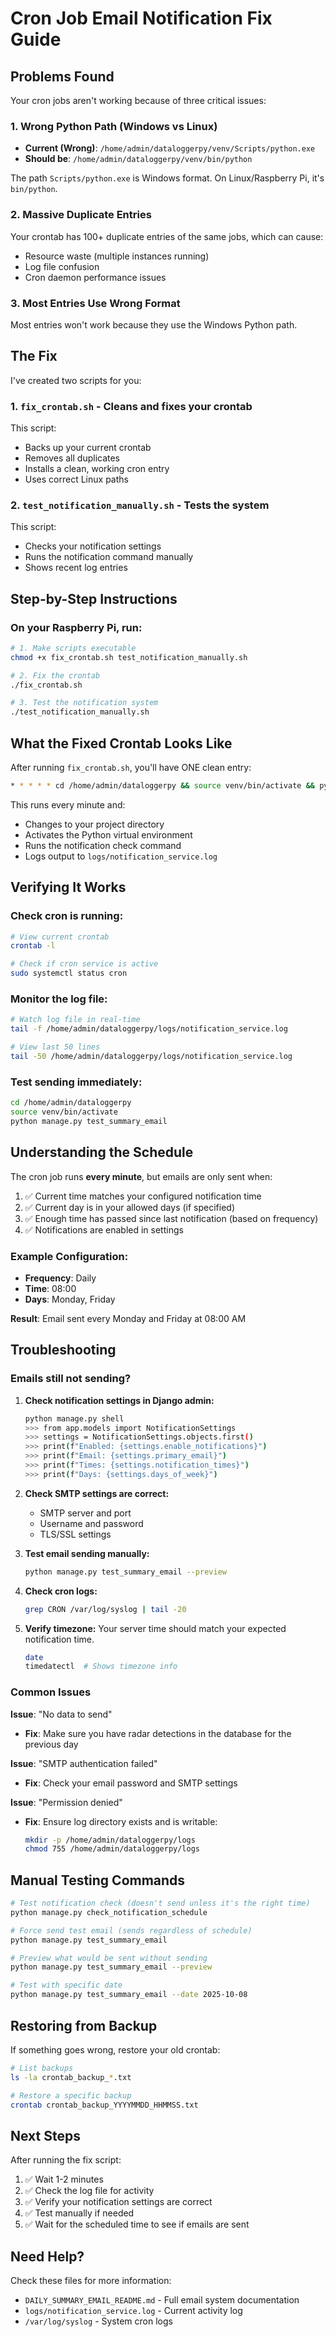 # Cron Job Email Notification Fix Guide

## Problems Found

Your cron jobs aren't working because of three critical issues:

### 1. Wrong Python Path (Windows vs Linux)
- **Current (Wrong)**: `/home/admin/dataloggerpy/venv/Scripts/python.exe`
- **Should be**: `/home/admin/dataloggerpy/venv/bin/python`

The path `Scripts/python.exe` is Windows format. On Linux/Raspberry Pi, it's `bin/python`.

### 2. Massive Duplicate Entries
Your crontab has 100+ duplicate entries of the same jobs, which can cause:
- Resource waste (multiple instances running)
- Log file confusion
- Cron daemon performance issues

### 3. Most Entries Use Wrong Format
Most entries won't work because they use the Windows Python path.

## The Fix

I've created two scripts for you:

### 1. `fix_crontab.sh` - Cleans and fixes your crontab
This script:
- Backs up your current crontab
- Removes all duplicates
- Installs a clean, working cron entry
- Uses correct Linux paths

### 2. `test_notification_manually.sh` - Tests the system
This script:
- Checks your notification settings
- Runs the notification command manually
- Shows recent log entries

## Step-by-Step Instructions

### On your Raspberry Pi, run:

```bash
# 1. Make scripts executable
chmod +x fix_crontab.sh test_notification_manually.sh

# 2. Fix the crontab
./fix_crontab.sh

# 3. Test the notification system
./test_notification_manually.sh
```

## What the Fixed Crontab Looks Like

After running `fix_crontab.sh`, you'll have ONE clean entry:

```bash
* * * * * cd /home/admin/dataloggerpy && source venv/bin/activate && python manage.py check_notification_schedule >> /home/admin/dataloggerpy/logs/notification_service.log 2>&1
```

This runs every minute and:
- Changes to your project directory
- Activates the Python virtual environment
- Runs the notification check command
- Logs output to `logs/notification_service.log`

## Verifying It Works

### Check cron is running:
```bash
# View current crontab
crontab -l

# Check if cron service is active
sudo systemctl status cron
```

### Monitor the log file:
```bash
# Watch log file in real-time
tail -f /home/admin/dataloggerpy/logs/notification_service.log

# View last 50 lines
tail -50 /home/admin/dataloggerpy/logs/notification_service.log
```

### Test sending immediately:
```bash
cd /home/admin/dataloggerpy
source venv/bin/activate
python manage.py test_summary_email
```

## Understanding the Schedule

The cron job runs **every minute**, but emails are only sent when:

1. ✅ Current time matches your configured notification time
2. ✅ Current day is in your allowed days (if specified)
3. ✅ Enough time has passed since last notification (based on frequency)
4. ✅ Notifications are enabled in settings

### Example Configuration:
- **Frequency**: Daily
- **Time**: 08:00
- **Days**: Monday, Friday

**Result**: Email sent every Monday and Friday at 08:00 AM

## Troubleshooting

### Emails still not sending?

1. **Check notification settings in Django admin:**
   ```bash
   python manage.py shell
   >>> from app.models import NotificationSettings
   >>> settings = NotificationSettings.objects.first()
   >>> print(f"Enabled: {settings.enable_notifications}")
   >>> print(f"Email: {settings.primary_email}")
   >>> print(f"Times: {settings.notification_times}")
   >>> print(f"Days: {settings.days_of_week}")
   ```

2. **Check SMTP settings are correct:**
   - SMTP server and port
   - Username and password
   - TLS/SSL settings

3. **Test email sending manually:**
   ```bash
   python manage.py test_summary_email --preview
   ```

4. **Check cron logs:**
   ```bash
   grep CRON /var/log/syslog | tail -20
   ```

5. **Verify timezone:**
   Your server time should match your expected notification time.
   ```bash
   date
   timedatectl  # Shows timezone info
   ```

### Common Issues

**Issue**: "No data to send"
- **Fix**: Make sure you have radar detections in the database for the previous day

**Issue**: "SMTP authentication failed"
- **Fix**: Check your email password and SMTP settings

**Issue**: "Permission denied"
- **Fix**: Ensure log directory exists and is writable:
  ```bash
  mkdir -p /home/admin/dataloggerpy/logs
  chmod 755 /home/admin/dataloggerpy/logs
  ```

## Manual Testing Commands

```bash
# Test notification check (doesn't send unless it's the right time)
python manage.py check_notification_schedule

# Force send test email (sends regardless of schedule)
python manage.py test_summary_email

# Preview what would be sent without sending
python manage.py test_summary_email --preview

# Test with specific date
python manage.py test_summary_email --date 2025-10-08
```

## Restoring from Backup

If something goes wrong, restore your old crontab:

```bash
# List backups
ls -la crontab_backup_*.txt

# Restore a specific backup
crontab crontab_backup_YYYYMMDD_HHMMSS.txt
```

## Next Steps

After running the fix script:

1. ✅ Wait 1-2 minutes
2. ✅ Check the log file for activity
3. ✅ Verify your notification settings are correct
4. ✅ Test manually if needed
5. ✅ Wait for the scheduled time to see if emails are sent

## Need Help?

Check these files for more information:
- `DAILY_SUMMARY_EMAIL_README.md` - Full email system documentation
- `logs/notification_service.log` - Current activity log
- `/var/log/syslog` - System cron logs

